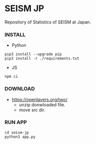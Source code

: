# SEISM JP
Repository of Statistics of SEISM at Japan.

### INSTALL

* Python

```
pip3 install --upgrade pip
pip3 install -r ./requirements.txt
```

* JS

```
npm ci
```

### DOWNLOAD
* https://openlayers.org/two/
  * unzip donwloaded file.
  * move src dir.

### RUN APP

```
cd seism-jp
python3 app.py
```
